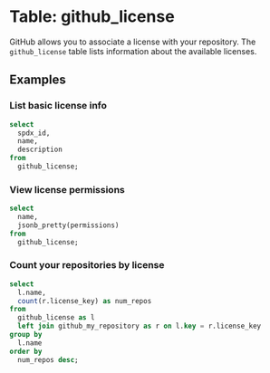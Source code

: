 # Table: github_license

GitHub allows you to associate a license with your repository. The `github_license` table lists information about the available licenses.

## Examples

### List basic license info

```sql
select
  spdx_id,
  name,
  description
from
  github_license;
```

### View license permissions

```sql
select
  name,
  jsonb_pretty(permissions)
from
  github_license;
```

### Count your repositories by license

```sql
select
  l.name,
  count(r.license_key) as num_repos
from
  github_license as l
  left join github_my_repository as r on l.key = r.license_key
group by
  l.name
order by
  num_repos desc;
```
